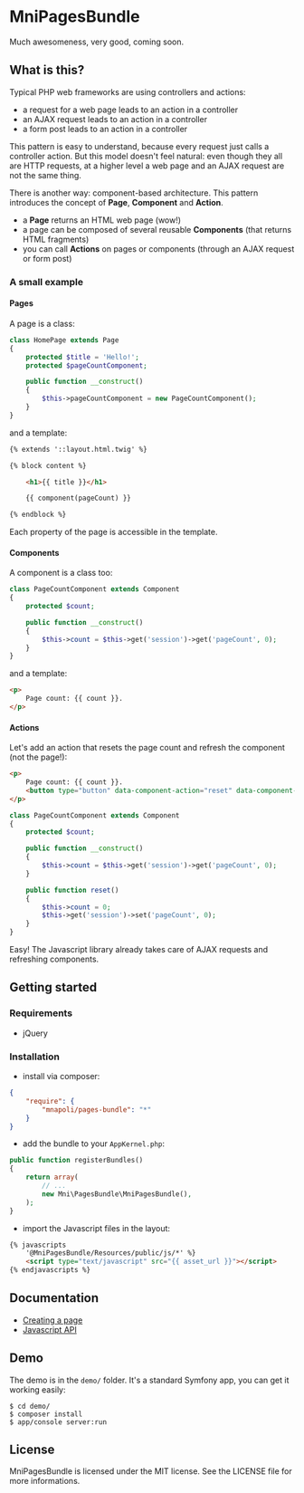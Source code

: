 # MniPagesBundle

Much awesomeness, very good, coming soon.

## What is this?

Typical PHP web frameworks are using controllers and actions:

- a request for a web page leads to an action in a controller
- an AJAX request leads to an action in a controller
- a form post leads to an action in a controller

This pattern is easy to understand, because every request just calls a controller action.
But this model doesn't feel natural: even though they all are HTTP requests, at a higher level
a web page and an AJAX request are not the same thing.

There is another way: component-based architecture.
This pattern introduces the concept of **Page**, **Component** and **Action**.

- a **Page** returns an HTML web page (wow!)
- a page can be composed of several reusable **Components** (that returns HTML fragments)
- you can call **Actions** on pages or components (through an AJAX request or form post)

### A small example

#### Pages

A page is a class:

```php
class HomePage extends Page
{
    protected $title = 'Hello!';
    protected $pageCountComponent;

    public function __construct()
    {
        $this->pageCountComponent = new PageCountComponent();
    }
}
```

and a template:

```html
{% extends '::layout.html.twig' %}

{% block content %}

    <h1>{{ title }}</h1>

    {{ component(pageCount) }}

{% endblock %}
```

Each property of the page is accessible in the template.

#### Components

A component is a class too:

```php
class PageCountComponent extends Component
{
    protected $count;

    public function __construct()
    {
        $this->count = $this->get('session')->get('pageCount', 0);
    }
}
```

and a template:

```html
<p>
    Page count: {{ count }}.
</p>
```

#### Actions

Let's add an action that resets the page count and refresh the component (not the page!):

```html
<p>
    Page count: {{ count }}.
    <button type="button" data-component-action="reset" data-component-refresh>Reset</button>
</p>
```

```php
class PageCountComponent extends Component
{
    protected $count;

    public function __construct()
    {
        $this->count = $this->get('session')->get('pageCount', 0);
    }

    public function reset()
    {
        $this->count = 0;
        $this->get('session')->set('pageCount', 0);
    }
}
```

Easy! The Javascript library already takes care of AJAX requests and refreshing components.


## Getting started

### Requirements

- jQuery

### Installation

- install via composer:

```json
{
    "require": {
        "mnapoli/pages-bundle": "*"
    }
}
```

- add the bundle to your `AppKernel.php`:

```php
public function registerBundles()
{
    return array(
        // ...
        new Mni\PagesBundle\MniPagesBundle(),
    );
}
```

- import the Javascript files in the layout:

```html
{% javascripts
    '@MniPagesBundle/Resources/public/js/*' %}
    <script type="text/javascript" src="{{ asset_url }}"></script>
{% endjavascripts %}
```

## Documentation

- [Creating a page](docs/pages.md)
- [Javascript API](docs/javascript.md)

## Demo

The demo is in the `demo/` folder. It's a standard Symfony app, you can get it working easily:

```shell
$ cd demo/
$ composer install
$ app/console server:run
```

## License

MniPagesBundle is licensed under the MIT license. See the LICENSE file for more informations.
